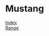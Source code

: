 # Mustang

<a href="https://darker-than-black.github.io/Mustang/index_2.html">Index</a>
<br />
<a href="https://darker-than-black.github.io/Mustang/range.html">Range</a>

